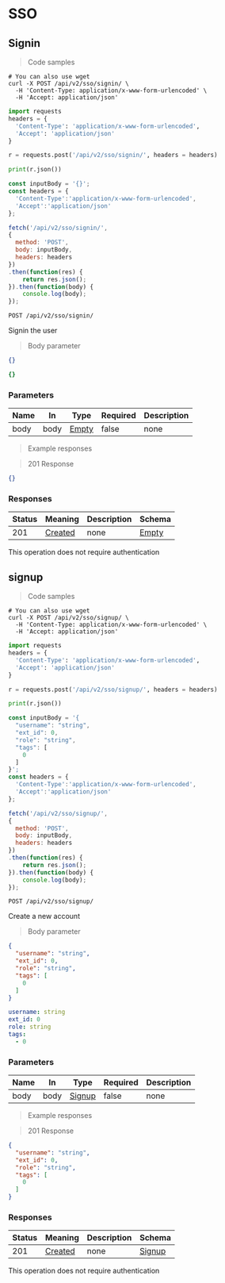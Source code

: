 <h1 id="selfcommunity-api-sso">SSO</h1>

## Signin

<a id="opIdcreatesignin"></a>

> Code samples

```shell
# You can also use wget
curl -X POST /api/v2/sso/signin/ \
  -H 'Content-Type: application/x-www-form-urlencoded' \
  -H 'Accept: application/json'

```

```python
import requests
headers = {
  'Content-Type': 'application/x-www-form-urlencoded',
  'Accept': 'application/json'
}

r = requests.post('/api/v2/sso/signin/', headers = headers)

print(r.json())

```

```javascript
const inputBody = '{}';
const headers = {
  'Content-Type':'application/x-www-form-urlencoded',
  'Accept':'application/json'
};

fetch('/api/v2/sso/signin/',
{
  method: 'POST',
  body: inputBody,
  headers: headers
})
.then(function(res) {
    return res.json();
}).then(function(body) {
    console.log(body);
});

```

`POST /api/v2/sso/signin/`

Signin the user

> Body parameter

```json
{}
```

```yaml
{}

```

<h3 id="createsignin-parameters">Parameters</h3>

|Name|In|Type|Required|Description|
|---|---|---|---|---|
|body|body|[Empty](#schemaempty)|false|none|

> Example responses

> 201 Response

```json
{}
```

<h3 id="createsignin-responses">Responses</h3>

|Status|Meaning|Description|Schema|
|---|---|---|---|
|201|[Created](https://tools.ietf.org/html/rfc7231#section-6.3.2)|none|[Empty](#schemaempty)|

<aside class="success">
This operation does not require authentication
</aside>

## signup

<a id="opIdcreatesignup"></a>

> Code samples

```shell
# You can also use wget
curl -X POST /api/v2/sso/signup/ \
  -H 'Content-Type: application/x-www-form-urlencoded' \
  -H 'Accept: application/json'

```

```python
import requests
headers = {
  'Content-Type': 'application/x-www-form-urlencoded',
  'Accept': 'application/json'
}

r = requests.post('/api/v2/sso/signup/', headers = headers)

print(r.json())

```

```javascript
const inputBody = '{
  "username": "string",
  "ext_id": 0,
  "role": "string",
  "tags": [
    0
  ]
}';
const headers = {
  'Content-Type':'application/x-www-form-urlencoded',
  'Accept':'application/json'
};

fetch('/api/v2/sso/signup/',
{
  method: 'POST',
  body: inputBody,
  headers: headers
})
.then(function(res) {
    return res.json();
}).then(function(body) {
    console.log(body);
});

```

`POST /api/v2/sso/signup/`

Create a new account

> Body parameter

```json
{
  "username": "string",
  "ext_id": 0,
  "role": "string",
  "tags": [
    0
  ]
}
```

```yaml
username: string
ext_id: 0
role: string
tags:
  - 0

```

<h3 id="createsignup-parameters">Parameters</h3>

|Name|In|Type|Required|Description|
|---|---|---|---|---|
|body|body|[Signup](#schemasignup)|false|none|

> Example responses

> 201 Response

```json
{
  "username": "string",
  "ext_id": 0,
  "role": "string",
  "tags": [
    0
  ]
}
```

<h3 id="createsignup-responses">Responses</h3>

|Status|Meaning|Description|Schema|
|---|---|---|---|
|201|[Created](https://tools.ietf.org/html/rfc7231#section-6.3.2)|none|[Signup](#schemasignup)|

<aside class="success">
This operation does not require authentication
</aside>
